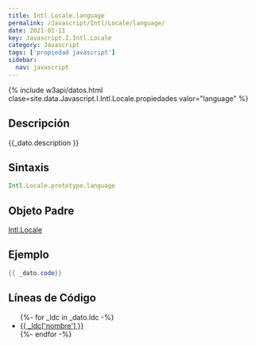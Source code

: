 ```yaml
---
title: Intl.Locale.language
permalink: /Javascript/Intl/Locale/language/
date: 2021-01-11
key: Javascript.I.Intl.Locale
category: Javascript
tags: ['propiedad javascript']
sidebar: 
  nav: javascript
---
```


{% include w3api/datos.html clase=site.data.Javascript.I.Intl.Locale.propiedades valor="language" %}

## Descripción
{{_dato.description }}

## Sintaxis
~~~javascript
Intl.Locale.prototype.language
~~~

## Objeto Padre
[Intl.Locale](/Javascript/Intl/Locale/)

## Ejemplo
~~~java
{{ _dato.code}}
~~~

## Líneas de Código
<ul>
{%- for _ldc in _dato.ldc -%}
   <li>
       <a href="{{_ldc['url'] }}">{{ _ldc['nombre'] }}</a>
   </li>
{%- endfor -%}
</ul>
